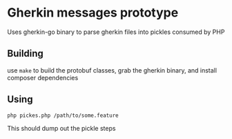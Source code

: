 # Gherkin messages prototype

Uses gherkin-go binary to parse gherkin files into pickles consumed by PHP

## Building

use `make` to build the protobuf classes, grab the gherkin binary, and install composer dependencies

## Using

`php pickes.php /path/to/some.feature`

This should dump out the pickle steps
